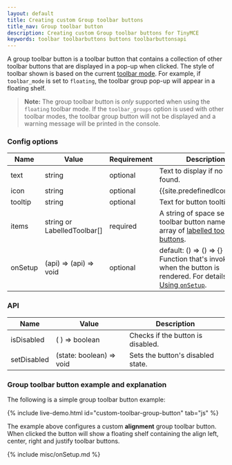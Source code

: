 ```yaml
---
layout: default
title: Creating custom Group toolbar buttons
title_nav: Group toolbar button
description: Creating custom Group toolbar buttons for TinyMCE
keywords: toolbar toolbarbuttons buttons toolbarbuttonsapi
---
```


A group toolbar button is a toolbar button that contains a collection of other toolbar buttons that are displayed in a pop-up when clicked. The style of toolbar shown is based on the current [toolbar mode]({{site.baseurl}}/interface/toolbars/toolbar-configuration-options/#toolbarmode). For example, if `toolbar_mode` is set to `floating`, the toolbar group pop-up will appear in a floating shelf.

> **Note:** The group toolbar button is _only_ supported when using the `floating` toolbar mode. If the `toolbar_groups` option is used with other toolbar modes, the toolbar group button will not be displayed and a warning message will be printed in the console.

### Config options

| Name | Value | Requirement | Description |
|------| ------| ------------| ----------- |
| text | string | optional | Text to display if no icon is found. |
| icon | string | optional | {{site.predefinedIconsOnly}} |
| tooltip | string | optional | Text for button tooltip. |
| items | string or LabelledToolbar[] | required | A string of space separated toolbar button names, or an array of [labelled toolbar buttons]({{site.baseurl}}/interface/toolbars/toolbar-configuration-options/#addingtoolbargrouplabels). |
| onSetup | (api) => (api) => void | optional | default: () => () => {} - Function that's invoked when the button is rendered. For details, see: [Using `onSetup`](#usingonsetup). |

### API

| Name | Value | Description |
|------| ------| ------------|
| isDisabled | ( ) => boolean | Checks if the button is disabled. |
| setDisabled | (state: boolean) => void | Sets the button's disabled state. |

### Group toolbar button example and explanation

The following is a simple group toolbar button example:

{% include live-demo.html id="custom-toolbar-group-button" tab="js" %}

The example above configures a custom **alignment** group toolbar button. When clicked the button will show a floating shelf containing the align left, center, right and justify toolbar buttons.

{% include misc/onSetup.md %}
